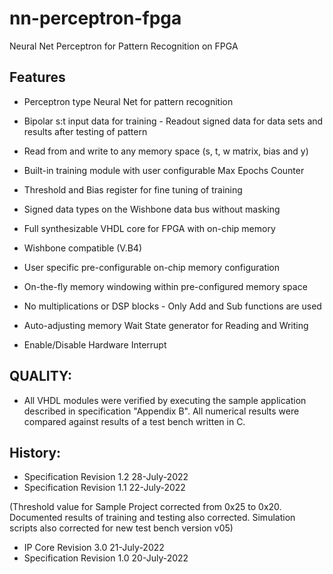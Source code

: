# nn-perceptron-fpga
Neural Net Perceptron for Pattern Recognition  on FPGA

## Features

- Perceptron type Neural Net for pattern recognition
- Bipolar s:t input data for training - Readout signed data for data sets and
results after testing of pattern
- Read from and write to any memory space (s, t, w matrix, bias and y)
- Built-in training module with user configurable Max Epochs Counter
- Threshold and Bias register for fine tuning of training
- Signed data types on the Wishbone data bus without masking

- Full synthesizable VHDL core for FPGA with on-chip memory
- Wishbone compatible (V.B4)
- User specific pre-configurable on-chip memory configuration
- On-the-fly memory windowing within pre-configured memory space
- No multiplications or DSP blocks - Only Add and Sub functions are used
- Auto-adjusting memory Wait State generator for Reading and Writing
- Enable/Disable Hardware Interrupt

## **QUALITY**:
- All VHDL modules were verified by executing the sample application
described in specification "Appendix B". All numerical results were
compared against results of a test bench written in C.

## **History**:  
- Specification Revision 1.2 28-July-2022 
- Specification Revision 1.1 22-July-2022 

 (Threshold value for Sample Project corrected from 0x25 to 0x20.
  Documented results of training and testing also corrected. Simulation scripts
  also corrected for new test bench version v05)

- IP Core Revision 3.0 21-July-2022  
- Specification Revision 1.0 20-July-2022  
